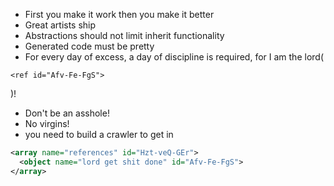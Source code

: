 * First you make it work then you make it better
* Great artists ship
* Abstractions should not limit inherit functionality
* Generated code must be pretty
* For every day of excess, a day of discipline is required, for I am the lord(
```
<ref id="Afv-Fe-FgS">
```
)!
* Don't be an asshole!
* No virgins!
* you need to build a crawler to get in





``` xml
<array name="references" id="Hzt-veQ-GEr">
  <object name="lord get shit done" id="Afv-Fe-FgS">
</array>
```
